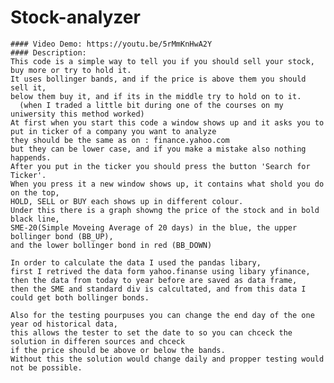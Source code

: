 # Stock-analyzer
    #### Video Demo: https://youtu.be/5rMmKnHwA2Y
    #### Description:
    This code is a simple way to tell you if you should sell your stock, buy more or try to hold it.
    It uses bollinger bands, and if the price is above them you should sell it,
    below them buy it, and if its in the middle try to hold on to it.
      (when I traded a little bit during one of the courses on my uniwersity this method worked)
    At first when you start this code a window shows up and it asks you to put in ticker of a company you want to analyze
    they should be the same as on : finance.yahoo.com
    but they can be lower case, and if you make a mistake also nothing happends.
    After you put in the ticker you should press the button 'Search for Ticker'.
    When you press it a new window shows up, it contains what shold you do on the top,
    HOLD, SELL or BUY each shows up in different colour.
    Under this there is a graph showng the price of the stock and in bold black line,
    SME-20(Simple Moveing Average of 20 days) in the blue, the upper bollinger bond (BB_UP),
    and the lower bollinger bond in red (BB_DOWN)
    
    In order to calculate the data I used the pandas libary,
    first I retrived the data form yahoo.finanse using libary yfinance,
    then the data from today to year before are saved as data frame,
    then the SME and standard div is calcultated, and from this data I could get both bollinger bonds.
    
    Also for the testing pourpuses you can change the end day of the one year od historical data,
    this allows the tester to set the date to so you can chceck the solution in differen sources and chceck
    if the price should be above or below the bands.
    Without this the solution would change daily and propper testing would not be possible.
